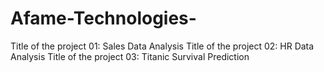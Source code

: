 # Afame-Technologies-
 Title of the project 01: Sales Data Analysis
 Title of the project 02: HR Data Analysis
 Title of the project 03: Titanic Survival Prediction
